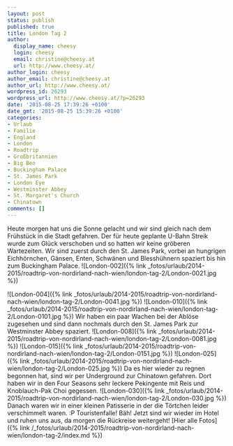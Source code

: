 ```yaml
---
layout: post
status: publish
published: true
title: London Tag 2
author:
  display_name: cheesy
  login: cheesy
  email: christine@cheesy.at
  url: http://www.cheesy.at/
author_login: cheesy
author_email: christine@cheesy.at
author_url: http://www.cheesy.at/
wordpress_id: 26293
wordpress_url: http://www.cheesy.at/?p=26293
date: '2015-08-25 17:39:26 +0100'
date_gmt: '2015-08-25 15:39:26 +0100'
categories:
- Urlaub
- Familie
- England
- London
- Roadtrip
- Großbritannien
- Big Ben
- Buckingham Palace
- St. James Park
- London Eye
- Westminster Abbey
- St. Margaret's Church
- Chinatown
comments: []
---
```

Heute morgen hat uns die Sonne gelacht und wir sind gleich nach dem Frühstück in die Stadt gefahren. Der für heute geplante U-Bahn Streik wurde zum Glück verschoben und so hatten wir keine gröberen Wartezeiten. Wir sind zuerst durch den St. James Park, vorbei an hungrigen Eichhörnchen, Gänsen, Enten, Schwänen und Blesshühnern spaziert bis hin zum Buckingham Palace.
![London-002]({% link _fotos/urlaub/2014-2015/roadtrip-von-nordirland-nach-wien/london-tag-2/London-0021.jpg %})
<!--more-->
![London-004]({% link _fotos/urlaub/2014-2015/roadtrip-von-nordirland-nach-wien/london-tag-2/London-0041.jpg %})
 ![London-010]({% link _fotos/urlaub/2014-2015/roadtrip-von-nordirland-nach-wien/london-tag-2/London-0101.jpg %})
Wir haben ein paar Wachen bei der Ablöse zugesehen und sind dann nochmals durch den St. James Park zur Westminster Abbey spaziert.
![London-008]({% link _fotos/urlaub/2014-2015/roadtrip-von-nordirland-nach-wien/london-tag-2/London-0081.jpg %})
 ![London-015]({% link _fotos/urlaub/2014-2015/roadtrip-von-nordirland-nach-wien/london-tag-2/London-0151.jpg %})
 ![London-025]({% link _fotos/urlaub/2014-2015/roadtrip-von-nordirland-nach-wien/london-tag-2/London-025.jpg %})
Da es hier wieder zu regnen begonnen hat, sind wir per Underground zur Chinatown gefahren. Dort haben wir in den Four Seasons sehr leckere Pekingente mit Reis und Knoblauch-Pak Choi gegessen.
![London-030]({% link _fotos/urlaub/2014-2015/roadtrip-von-nordirland-nach-wien/london-tag-2/London-030.jpg %})
Danach waren wir in einer kleinen Patisserie in der die Törtchen leider verschimmelt waren. :P Touristenfalle! Bäh!
Jetzt sind wir wieder im Hotel und ruhen uns aus, da morgen die Rückreise weitergeht!
[Hier alle Fotos]({% link /_fotos/urlaub/2014-2015/roadtrip-von-nordirland-nach-wien/london-tag-2/index.md %})
